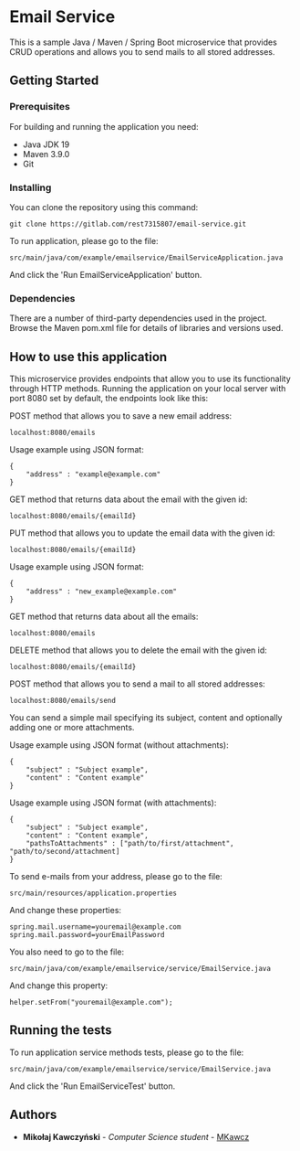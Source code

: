 # Email Service

This is a sample Java / Maven / Spring Boot microservice that provides 
CRUD operations and allows you to send mails to all stored addresses.

## Getting Started

### Prerequisites

For building and running the application you need:
* Java JDK 19
* Maven 3.9.0
* Git

### Installing

You can clone the repository using this command:

```
git clone https://gitlab.com/rest7315807/email-service.git
```

To run application, please go to the file:
```
src/main/java/com/example/emailservice/EmailServiceApplication.java
```

And click the 'Run EmailServiceApplication' button.

### Dependencies
There are a number of third-party dependencies used in the project. 
Browse the Maven pom.xml file for details of libraries and versions used.

## How to use this application
This microservice provides endpoints that allow you to use its functionality
through HTTP methods. Running the application on your local server with port 
8080 set by default, the endpoints look like this:

POST method that allows you to save a new email address:
```
localhost:8080/emails
```
Usage example using JSON format:
```
{
    "address" : "example@example.com"
}
```

GET method that returns data about the email with the given id:
```
localhost:8080/emails/{emailId}
```

PUT method that allows you to update the email data with the given id:
```
localhost:8080/emails/{emailId}
```
Usage example using JSON format:
```
{
    "address" : "new_example@example.com"
}
```

GET method that returns data about all the emails:
```
localhost:8080/emails
```

DELETE method that allows you to delete the email with the given id:
```
localhost:8080/emails/{emailId}
```

POST method that allows you to send a mail to all stored addresses:
```
localhost:8080/emails/send
```
You can send a simple mail specifying its subject, content and 
optionally adding one or more attachments.

Usage example using JSON format (without attachments):
```
{
    "subject" : "Subject example",
    "content" : "Content example"
}
```

Usage example using JSON format (with attachments):
```
{
    "subject" : "Subject example",
    "content" : "Content example",
    "pathsToAttachments" : ["path/to/first/attachment", "path/to/second/attachment]
}
```

To send e-mails from your address, please go to the file:
```
src/main/resources/application.properties
```
And change these properties:
```
spring.mail.username=youremail@example.com
spring.mail.password=yourEmailPassword
```

You also need to go to the file:
```
src/main/java/com/example/emailservice/service/EmailService.java
```
And change this property:
```
helper.setFrom("youremail@example.com");
```

## Running the tests

To run application service methods tests, please go to the file: 

```
src/main/java/com/example/emailservice/service/EmailService.java
```
And click the 'Run EmailServiceTest' button.

## Authors

* **Mikołaj Kawczyński** - *Computer Science student* - [MKawcz](https://github.com/MKawcz)

